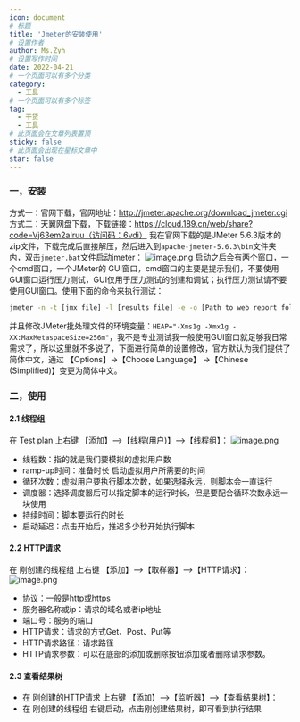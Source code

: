 ```yaml
---
icon: document
# 标题
title: 'Jmeter的安装使用'
# 设置作者
author: Ms.Zyh
# 设置写作时间
date: 2022-04-21
# 一个页面可以有多个分类
category:
  - 工具
# 一个页面可以有多个标签
tag:
  - 干货
  - 工具
# 此页面会在文章列表置顶
sticky: false
# 此页面会出现在星标文章中
star: false
---
```


### 一，安装
方式一：官网下载，官网地址：http://jmeter.apache.org/download_jmeter.cgi
方式二：天翼网盘下载，下载链接：https://cloud.189.cn/web/share?code=Vj63em2aIruu（访问码：6vdi）
我在官网下载的是JMeter 5.6.3版本的zip文件，下载完成后直接解压，然后进入到`apache-jmeter-5.6.3\bin`文件夹内，双击`jmeter.bat`文件启动jmeter：
![image.png](http://img.zouyh.top/article-img/202501261614708.png)
启动之后会有两个窗口，一个cmd窗口，一个JMeter的 GUI窗口，cmd窗口的主要是提示我们，不要使用GUI窗口运行压力测试，GUI仅用于压力测试的创建和调试；执行压力测试请不要使用GUI窗口。使用下面的命令来执行测试：
```sh
jmeter -n -t [jmx file] -l [results file] -e -o [Path to web report folder]
```
并且修改JMeter批处理文件的环境变量：`HEAP="-Xms1g -Xmx1g -XX:MaxMetaspaceSize=256m"`，我不是专业测试我一般使用GUI窗口就足够我日常需求了，所以这里就不多说了，下面进行简单的设置修改，官方默认为我们提供了简体中文，通过 【Options】->【Choose Language】 ->【Chinese (Simplified)】变更为简体中文。

### 二，使用
#### 2.1 线程组
在 Test plan 上右键 【添加】-->【线程(用户)】-->【线程组】：
![image.png](http://img.zouyh.top/article-img/202501261627610.png)

- 线程数：指的就是我们要模拟的虚拟用户数
- ramp-up时间：准备时长 启动虚拟用户所需要的时间
- 循环次数：虚拟用户要执行脚本次数，如果选择永远，则脚本会一直运行
- 调度器：选择调度器后可以指定脚本的运行时长，但是要配合循环次数永远一块使用
- 持续时间：脚本要运行的时长
- 启动延迟：点击开始后，推迟多少秒开始执行脚本
#### 2.2 HTTP请求
在 刚创建的线程组 上右键 【添加】-->【取样器】-->【HTTP请求】：
![image.png](http://img.zouyh.top/article-img/202501261644040.png)
- 协议：一般是http或https
- 服务器名称或ip：请求的域名或者ip地址
- 端口号：服务的端口
- HTTP请求：请求的方式Get、Post、Put等
- HTTP请求路径：请求路径
- HTTP请求参数：可以在底部的添加或删除按钮添加或者删除请求参数。
#### 2.3 查看结果树
-  在 刚创建的HTTP请求 上右键 【添加】-->【监听器】-->【查看结果树】：
- 在 刚创建的线程组 右键启动，点击刚创建结果树，即可看到执行结果

